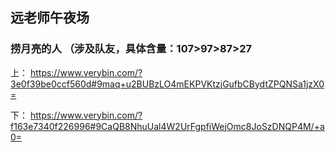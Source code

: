 ## 远老师午夜场

### 捞月亮的人 （涉及队友，具体含量：107>97>87>27

上： https://www.verybin.com/?3e0f39be0ccf560d#9maq+u2BUBzLO4mEKPVKtzjGufbCBydtZPQNSa1jzX0=

下： https://www.verybin.com/?f163e7340f226996#9CaQB8NhuUal4W2UrFgpfiWejOmc8JoSzDNQP4M/+a0=
